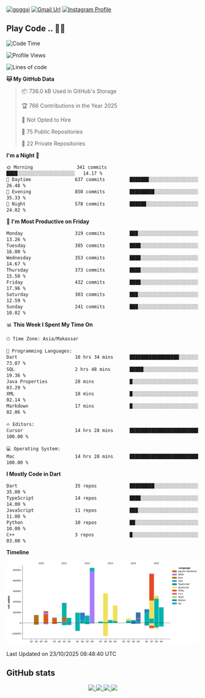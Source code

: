 [![goggxi](https://img.shields.io/badge/Portofolio-Goggxi-orange)](https://goggxi.github.io)
[![Gmail Url](https://img.shields.io/twitter/url?label=Goggxi@gmail.com&logo=gmail&style=social&url=http%3A%2F%2Fmailto%3Acontact.Goggxi@gmail.com)](mailto:Goggxi@gmail.com) [![Instagram Profile](https://img.shields.io/twitter/url?label=moh_rifkan&logo=instagram&style=social&url=https://www.instagram.com/moh_rifkan/)](https://www.instagram.com/moh_rifkan/)

## Play Code .. 💬🚀

<!-- [![Moh Rifkan GitHub stats](https://github-readme-stats.vercel.app/api?username=goggxi&count_private=true&show_icons=true&theme=dracula&custom_title=Goggxi%20Statistic%20🚀)](https://github.com/goggxi/goggxi)

[![Top Langs](https://github-readme-stats.vercel.app/api/top-langs/?username=goggxi&langs_count=8&layout=compact&show_icons=true&theme=dracula)](https://github.com/goggxi/goggxi) -->

<!--START_SECTION:waka-->
![Code Time](http://img.shields.io/badge/Code%20Time-4%2C766%20hrs%2016%20mins-blue)

![Profile Views](http://img.shields.io/badge/Profile%20Views-7-blue)

![Lines of code](https://img.shields.io/badge/From%20Hello%20World%20I%27ve%20Written-2.9%20million%20lines%20of%20code-blue)

**🐱 My GitHub Data** 

> 📦 736.0 kB Used in GitHub's Storage 
 > 
> 🏆 766 Contributions in the Year 2025
 > 
> 🚫 Not Opted to Hire
 > 
> 📜 75 Public Repositories 
 > 
> 🔑 22 Private Repositories 
 > 
**I'm a Night 🦉** 

```text
🌞 Morning                341 commits         ████░░░░░░░░░░░░░░░░░░░░░   14.17 % 
🌆 Daytime                637 commits         ███████░░░░░░░░░░░░░░░░░░   26.48 % 
🌃 Evening                850 commits         █████████░░░░░░░░░░░░░░░░   35.33 % 
🌙 Night                  578 commits         ██████░░░░░░░░░░░░░░░░░░░   24.02 % 
```
📅 **I'm Most Productive on Friday** 

```text
Monday                   319 commits         ███░░░░░░░░░░░░░░░░░░░░░░   13.26 % 
Tuesday                  385 commits         ████░░░░░░░░░░░░░░░░░░░░░   16.00 % 
Wednesday                353 commits         ████░░░░░░░░░░░░░░░░░░░░░   14.67 % 
Thursday                 373 commits         ████░░░░░░░░░░░░░░░░░░░░░   15.50 % 
Friday                   432 commits         ████░░░░░░░░░░░░░░░░░░░░░   17.96 % 
Saturday                 303 commits         ███░░░░░░░░░░░░░░░░░░░░░░   12.59 % 
Sunday                   241 commits         ███░░░░░░░░░░░░░░░░░░░░░░   10.02 % 
```


📊 **This Week I Spent My Time On** 

```text
🕑︎ Time Zone: Asia/Makassar

💬 Programming Languages: 
Dart                     10 hrs 34 mins      ██████████████████░░░░░░░   73.07 % 
SQL                      2 hrs 48 mins       █████░░░░░░░░░░░░░░░░░░░░   19.36 % 
Java Properties          28 mins             █░░░░░░░░░░░░░░░░░░░░░░░░   03.29 % 
XML                      18 mins             █░░░░░░░░░░░░░░░░░░░░░░░░   02.14 % 
Markdown                 17 mins             █░░░░░░░░░░░░░░░░░░░░░░░░   02.06 % 

🔥 Editors: 
Cursor                   14 hrs 28 mins      █████████████████████████   100.00 % 

💻 Operating System: 
Mac                      14 hrs 28 mins      █████████████████████████   100.00 % 
```

**I Mostly Code in Dart** 

```text
Dart                     35 repos            █████████░░░░░░░░░░░░░░░░   35.00 % 
TypeScript               14 repos            ████░░░░░░░░░░░░░░░░░░░░░   14.00 % 
JavaScript               11 repos            ███░░░░░░░░░░░░░░░░░░░░░░   11.00 % 
Python                   10 repos            ██░░░░░░░░░░░░░░░░░░░░░░░   10.00 % 
C++                      3 repos             █░░░░░░░░░░░░░░░░░░░░░░░░   03.00 % 
```



**Timeline**

![Lines of Code chart](https://raw.githubusercontent.com/Goggxi/Goggxi/main/assets/bar_graph.png)


 Last Updated on 23/10/2025 08:48:40 UTC
<!--END_SECTION:waka-->

## GitHub stats

<p align="center">
  <a href="https://github.com/goggxi">
    <img src="http://github-profile-summary-cards.vercel.app/api/cards/profile-details?username=goggxi&theme=transparent" />
  </a>
  <a href="https://github.com/goggxi">
    <img src="https://github-readme-streak-stats.herokuapp.com/?user=goggxi&hide_border=true&card_width=338&theme=transparent" />
  </a>
  <a href="https://github.com/goggxi">
    <img src="http://github-profile-summary-cards.vercel.app/api/cards/stats?username=goggxi&theme=transparent" />
  </a>
  <a href="https://github.com/goggxi">
    <img src="https://github-readme-stats.vercel.app/api/top-langs/?username=goggxi&langs_count=10&exclude_repo=&hide=c,makefile,html,css,sass,nix,nunjucks,tsql,dockerfile,shell&card_width=699&hide_border=true&theme=transparent" />
  </a>
  <!-- <br/>
  <a href="https://github.com/goggxi">
    <img src="https://komarev.com/ghpvc/?username=goggxi&color=blue&style=flat" />
  </a> -->
</p>
